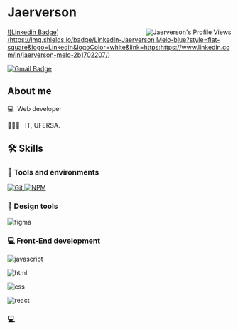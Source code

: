 #  Jaerverson

<img align="right" src="https://komarev.com/ghpvc/?username=[Jaerverson Melo](https://www.linkedin.com/in/jaérverson-melo-2b1702207/)" alt="Jaerverson's Profile Views" />

[![Linkedin Badge](https://img.shields.io/badge/LinkedIn-Jaerverson Melo-blue?style=flat-square&logo=Linkedin&logoColor=white&link=https:https://www.linkedin.com/in/jaerverson-melo-2b1702207/)](https://www.linkedin.com/in/jaérverson-melo-2b1702207/)

[![Gmail Badge](https://img.shields.io/badge/jaerversonwagner@gmail.com-c14438?style=flat-square&logo=Gmail&logoColor=white&link=mailto:jaerversonwagner@gmail.com
)](mailto:jaerversonwagner@gmail.com)

##  About me

💻 &nbsp;Web developer 

🧑🏻‍💻 &nbsp; IT, UFERSA.


##  🛠️ Skills

###  :wrench: Tools and environments

<!-- GIT -->

<a href="#">

<img alt="Git" src="https://img.shields.io/badge/Git-F05032.svg?style=for-the-badge&logo=git&logoColor=white" />

</a>

<!-- NPM -->

<a href="#">
<img alt="NPM" src="https://img.shields.io/badge/NPM-CB3837.svg?style=for-the-badge&logo=npm&logoColor=white" />
</a>

### 🎨 Design tools

![figma](https://img.shields.io/badge/Figma-F24E1E?style=for-the-badge&logo=figma&logoColor=white)

###  :computer: Front-End development
![javascript](https://img.shields.io/badge/JavaScript-F7DF1E?style=for-the-badge&logo=javascript&logoColor=black)

![html](https://img.shields.io/badge/HTML5-E34F26?style=for-the-badge&logo=html5&logoColor=white)

![css](https://img.shields.io/badge/CSS3-1572B6?style=for-the-badge&logo=css3&logoColor=white)

![react](https://img.shields.io/badge/React-20232A?style=for-the-badge&logo=react&logoColor=61DAFB)

###  :computer: 

